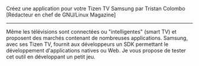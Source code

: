 Créez une application pour votre Tizen TV Samsung
par Tristan Colombo [Rédacteur en chef de GNU/Linux Magazine]

---

Même les télévisions sont connectées ou "intelligentes" (smart TV) et proposent des marchés contenant de nombreuses applications. Samsung, avec ses Tizen TV, fournit aux développeurs un SDK permettant le développement d'applications natives ou Web. Je vous propose de tester cet outil en développant un petit jeu.
